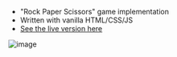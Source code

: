 * "Rock Paper Scissors" game implementation
* Written with vanilla HTML/CSS/JS
* [See the live version here](https://serkancanseven.github.io/rock-paper-scissors/src/)

![image](https://github.com/serkancanseven/rock-paper-scissors/assets/8261847/0d4f2576-4b82-4370-8419-d38d73a448d4)
